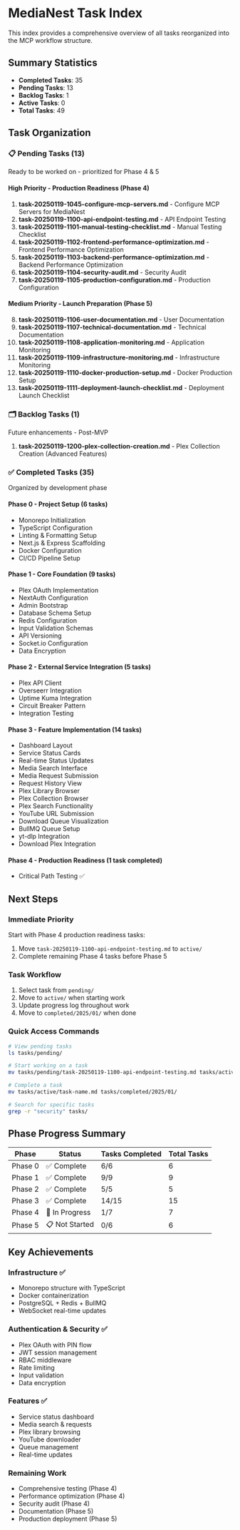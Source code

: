 # MediaNest Task Index

This index provides a comprehensive overview of all tasks reorganized into the MCP workflow structure.

## Summary Statistics

- **Completed Tasks**: 35
- **Pending Tasks**: 13
- **Backlog Tasks**: 1
- **Active Tasks**: 0
- **Total Tasks**: 49

## Task Organization

### 📋 Pending Tasks (13)

Ready to be worked on - prioritized for Phase 4 & 5

#### High Priority - Production Readiness (Phase 4)

1. **task-20250119-1045-configure-mcp-servers.md** - Configure MCP Servers for MediaNest
2. **task-20250119-1100-api-endpoint-testing.md** - API Endpoint Testing
3. **task-20250119-1101-manual-testing-checklist.md** - Manual Testing Checklist
4. **task-20250119-1102-frontend-performance-optimization.md** - Frontend Performance Optimization
5. **task-20250119-1103-backend-performance-optimization.md** - Backend Performance Optimization
6. **task-20250119-1104-security-audit.md** - Security Audit
7. **task-20250119-1105-production-configuration.md** - Production Configuration

#### Medium Priority - Launch Preparation (Phase 5)

8. **task-20250119-1106-user-documentation.md** - User Documentation
9. **task-20250119-1107-technical-documentation.md** - Technical Documentation
10. **task-20250119-1108-application-monitoring.md** - Application Monitoring
11. **task-20250119-1109-infrastructure-monitoring.md** - Infrastructure Monitoring
12. **task-20250119-1110-docker-production-setup.md** - Docker Production Setup
13. **task-20250119-1111-deployment-launch-checklist.md** - Deployment Launch Checklist

### 🗂️ Backlog Tasks (1)

Future enhancements - Post-MVP

1. **task-20250119-1200-plex-collection-creation.md** - Plex Collection Creation (Advanced Features)

### ✅ Completed Tasks (35)

Organized by development phase

#### Phase 0 - Project Setup (6 tasks)

- Monorepo Initialization
- TypeScript Configuration
- Linting & Formatting Setup
- Next.js & Express Scaffolding
- Docker Configuration
- CI/CD Pipeline Setup

#### Phase 1 - Core Foundation (9 tasks)

- Plex OAuth Implementation
- NextAuth Configuration
- Admin Bootstrap
- Database Schema Setup
- Redis Configuration
- Input Validation Schemas
- API Versioning
- Socket.io Configuration
- Data Encryption

#### Phase 2 - External Service Integration (5 tasks)

- Plex API Client
- Overseerr Integration
- Uptime Kuma Integration
- Circuit Breaker Pattern
- Integration Testing

#### Phase 3 - Feature Implementation (14 tasks)

- Dashboard Layout
- Service Status Cards
- Real-time Status Updates
- Media Search Interface
- Media Request Submission
- Request History View
- Plex Library Browser
- Plex Collection Browser
- Plex Search Functionality
- YouTube URL Submission
- Download Queue Visualization
- BullMQ Queue Setup
- yt-dlp Integration
- Download Plex Integration

#### Phase 4 - Production Readiness (1 task completed)

- Critical Path Testing ✅

## Next Steps

### Immediate Priority

Start with Phase 4 production readiness tasks:

1. Move `task-20250119-1100-api-endpoint-testing.md` to `active/`
2. Complete remaining Phase 4 tasks before Phase 5

### Task Workflow

1. Select task from `pending/`
2. Move to `active/` when starting work
3. Update progress log throughout work
4. Move to `completed/2025/01/` when done

### Quick Access Commands

```bash
# View pending tasks
ls tasks/pending/

# Start working on a task
mv tasks/pending/task-20250119-1100-api-endpoint-testing.md tasks/active/

# Complete a task
mv tasks/active/task-name.md tasks/completed/2025/01/

# Search for specific tasks
grep -r "security" tasks/
```

## Phase Progress Summary

| Phase   | Status         | Tasks Completed | Total Tasks |
| ------- | -------------- | --------------- | ----------- |
| Phase 0 | ✅ Complete    | 6/6             | 6           |
| Phase 1 | ✅ Complete    | 9/9             | 9           |
| Phase 2 | ✅ Complete    | 5/5             | 5           |
| Phase 3 | ✅ Complete    | 14/15           | 15          |
| Phase 4 | 🚧 In Progress | 1/7             | 7           |
| Phase 5 | 📋 Not Started | 0/6             | 6           |

## Key Achievements

### Infrastructure ✅

- Monorepo structure with TypeScript
- Docker containerization
- PostgreSQL + Redis + BullMQ
- WebSocket real-time updates

### Authentication & Security ✅

- Plex OAuth with PIN flow
- JWT session management
- RBAC middleware
- Rate limiting
- Input validation
- Data encryption

### Features ✅

- Service status dashboard
- Media search & requests
- Plex library browsing
- YouTube downloader
- Queue management
- Real-time updates

### Remaining Work

- Comprehensive testing (Phase 4)
- Performance optimization (Phase 4)
- Security audit (Phase 4)
- Documentation (Phase 5)
- Production deployment (Phase 5)
